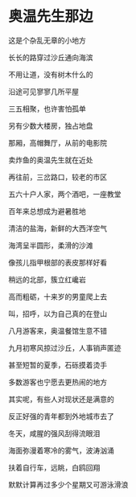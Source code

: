    

# 奥温先生那边

这是个杂乱无章的小地方

长长的路穿过沙丘通向海滨

不用让道，没有树木什么的

沿途可见寥寥几所平屋

三五相聚，也许害怕孤单

另有少数大楼房，独占地盘

那厢，高帽舞厅，从前的电影院

卖炸鱼的奥温先生就在近处

再往前，三岔路口，较老的市区

五六十户人家，两个酒吧，一座教堂

百年来总想成为避暑胜地

清洁的盐海，新鲜的大西洋空气

海湾呈半圆形，柔滑的沙滩

像孩儿指甲根部的表皮那样好看

稍远的北部，簇立红巉岩

高而粗砺，十来岁的男童爬上去

叫，招呼，以为自己真的在登山

八月游客来，奥温餐馆生意不错

九月初寒风掠过沙丘，人事销声匿迹

甚至短暂的夏季，石砾摸着烫手

多数游客也宁愿去更热闹的地方

其实呢，有些人对现状还是满意的

反正好强的青年都到外地城市去了

冬天，咸腥的强风刮得流眼泪

海面弥漫着寒冷的雾气，波涛汹涌

扶着自行车，远眺，白鸥回翔

默默计算再过多少个星期又可游泳滑浪